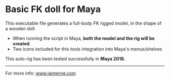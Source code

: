 # Basic FK doll for Maya

This executable file generates a full-body FK rigged model, in the shape of a wooden doll. 

- When running the script in Maya, **both the model and the rig will be created**.
- Two icons included for this tools integration into Maya's menus/shelves


This auto-rig has been tested successfully in **Maya 2018.**
***

For more info: www.jaimervq.com
